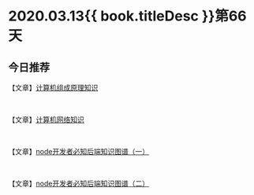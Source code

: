 # 2020.03.13{{ book.titleDesc }}第66天


## 今日推荐

【文章】[计算机组成原理知识](https://juejin.im/post/5e2fb311f265da3e4244eb4d)

<br />

【文章】[计算机网络知识](https://juejin.im/post/5e51febde51d4526c932b390)

<br />

【文章】[node开发者必知后端知识图谱（一）](https://juejin.im/post/5d08ed8751882528fd530730)

<br />

【文章】[node开发者必知后端知识图谱（二）](https://juejin.im/post/5d19d3a9f265da1b5f266d44)